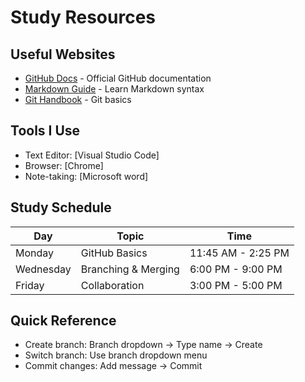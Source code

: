# Study Resources

## Useful Websites
- [GitHub Docs](https://docs.github.com/) - Official GitHub documentation
- [Markdown Guide](https://www.markdownguide.org/) - Learn Markdown syntax
- [Git Handbook](https://guides.github.com/introduction/git-handbook/) - Git basics

## Tools I Use
- Text Editor: [Visual Studio Code]
- Browser: [Chrome]
- Note-taking: [Microsoft word]

## Study Schedule
| Day | Topic | Time |
|-----|-------|------|
| Monday | GitHub Basics | 11:45 AM - 2:25 PM |
| Wednesday | Branching & Merging | 6:00 PM - 9:00 PM |
| Friday | Collaboration | 3:00 PM - 5:00 PM |

## Quick Reference
- Create branch: Branch dropdown → Type name → Create
- Switch branch: Use branch dropdown menu
- Commit changes: Add message → Commit
